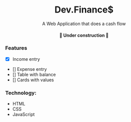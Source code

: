 <h1 align="center">Dev.Finance$</h1>

<p align="center">A Web Application that does a cash flow</p>

<h4 align="center"> 
	🚧  Under construction  🚧
</h4>

### Features

- [X] Income entry
- [] Expense entry
- [] Table with balance
- [] Cards with values

### Technology:
- HTML
- CSS
- JavaScript